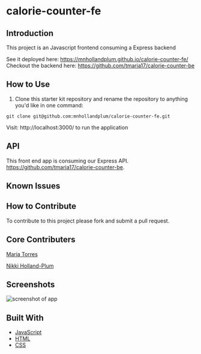 # calorie-counter-fe

## Introduction
 This project is an Javascript frontend consuming a Express backend 

See it deployed here: https://mnhollandplum.github.io/calorie-counter-fe/ <br>
Checkout the backend here: https://github.com/tmaria17/calorie-counter-be
## How to Use

1. Clone this starter kit repository and rename the repository to anything you'd like in one command:

  ```shell
  git clone git@github.com:mnhollandplum/calorie-counter-fe.git
  ```
  Visit: http://localhost:3000/ to run the application

  ## API

  This front end app is consuming our Express API. https://github.com/tmaria17/calorie-counter-be.


## Known Issues

## How to Contribute
To contribute to this project please fork and submit a pull request.

## Core Contributers
[Maria Torres](https://github.com/tmaria17)

[Nikki Holland-Plum](https://github.com/mnhollandplum)

## Screenshots 

 ![screenshot of app](https://raw.githubusercontent.com/mnhollandplum/calorie-counter-fe/cal_tracker_food_index.png)



## Built With

* [JavaScript](https://www.javascript.com/)
* [HTML]()
* [CSS]()
